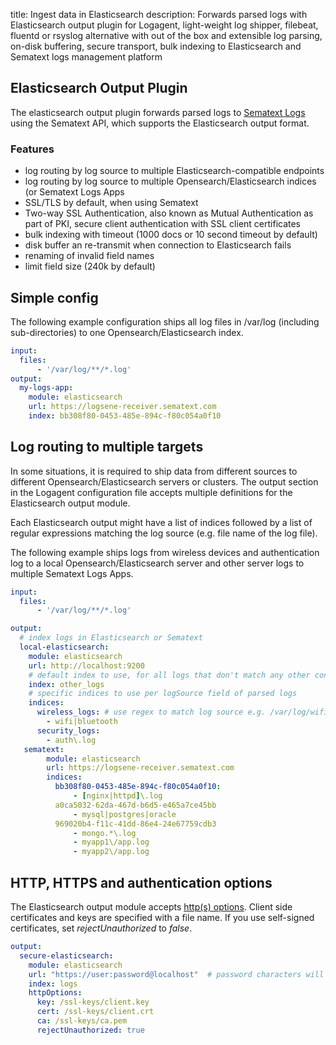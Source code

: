 title: Ingest data in Elasticsearch
description: Forwards parsed logs with Elasticsearch output plugin for Logagent, light-weight log shipper, filebeat, fluentd or rsyslog alternative with out of the box and extensible log parsing, on-disk buffering, secure transport, bulk indexing to Elasticsearch and Sematext logs management platform

## Elasticsearch Output Plugin

The elasticsearch output plugin forwards parsed logs to [Sematext Logs](https://sematext.com/logsene) using the Sematext API, which supports the Elasticsearch output format.

### Features
- log routing by log source to multiple Elasticsearch-compatible endpoints
- log routing by log source to multiple Opensearch/Elasticsearch indices (or Sematext Logs Apps
- SSL/TLS by default, when using Sematext
- Two-way SSL Authentication, also known as Mutual Authentication as part of PKI, secure client authentication with SSL client certificates
- bulk indexing with timeout (1000 docs or 10 second timeout by default)
- disk buffer an re-transmit when connection to Elasticsearch fails
- renaming of invalid field names
- limit field size (240k by default)

## Simple config

The following example configuration ships all log files in /var/log (including sub-directories) to one Opensearch/Elasticsearch index. 

```yml
input:
  files:
      - '/var/log/**/*.log'
output:
  my-logs-app: 
    module: elasticsearch
    url: https://logsene-receiver.sematext.com 
    index: bb308f80-0453-485e-894c-f80c054a0f10 
```

## Log routing to multiple targets

In some situations, it is required to ship data from different sources to different Opensearch/Elasticsearch servers or clusters. The output section in the Logagent configuration file accepts multiple definitions for the Elasticsearch output module. 

Each Elasticsearch output might have a list of indices followed by a list of regular expressions matching the log source (e.g. file name of the log file). 

The following example ships logs from wireless devices and authentication log to a local Opensearch/Elasticsearch server and other server logs to multiple Sematext Logs Apps. 

```yaml
input:
  files:
      - '/var/log/**/*.log'

output:
  # index logs in Elasticsearch or Sematext
  local-elasticsearch: 
    module: elasticsearch
    url: http://localhost:9200
    # default index to use, for all logs that don't match any other configuration
    index: other_logs
    # specific indices to use per logSource field of parsed logs
    indices: 
      wireless_logs: # use regex to match log source e.g. /var/log/wifi.log
        - wifi|bluetooth
      security_logs: 
        - auth\.log
   sematext:
        module: elasticsearch
        url: https://logsene-receiver.sematext.com
        indices:
          bb308f80-0453-485e-894c-f80c054a0f10:
              - [nginx|httpd]\.log
          a0ca5032-62da-467d-b6d5-e465a7ce45bb
              - mysql|postgres|oracle
          969020b4-f11c-41dd-86e4-24e67759cdb3
              - mongo.*\.log
              - myapp1\/app.log
              - myapp2\/app.log
```

## HTTP, HTTPS and authentication options

The Elasticsearch output module accepts [http(s) options](https://nodejs.org/api/https.html#https_https_request_options_callback). Client side certificates and keys are specified with a file name. If you use self-signed certificates, set _rejectUnauthorized_ to _false_.

```yaml
output:
  secure-elasticsearch: 
    module: elasticsearch
    url: "https://user:password@localhost"  # password characters will have to be urlencoded
    index: logs 
    httpOptions:
      key: /ssl-keys/client.key
      cert: /ssl-keys/client.crt
      ca: /ssl-keys/ca.pem
      rejectUnauthorized: true
```
